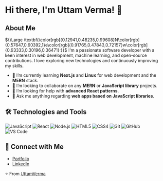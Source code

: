 # Hi there, I'm Uttam Verma! 👋

## About Me
${\Large \textbf{\color[rgb]{0.12941,0.48235,0.99608}N\color[rgb]{0.57647,0.60392,1}e\color[rgb]{0.91765,0.47843,0.72157}w\color[rgb]{0.93333,0.30196,0.36471}:}}$
I'm a passionate software developer with a keen interest in web development, machine learning, and open-source contributions. I love exploring new technologies and continuously improving my skills.

- 🌱 I’m currently learning **Next.js** and **Linux** for web development and the **MERN** stack.
- 👯 I’m looking to collaborate on any **MERN** or **JavaScript library** projects.
- 🤔 I’m looking for help with **advanced React patterns**.
- 💬 Ask me anything regarding **web apps based on JavaScript libraries**.

## 🛠️ Technologies and Tools

![JavaScript](https://img.shields.io/badge/-JavaScript-333333?style=flat&logo=javascript)
![React](https://img.shields.io/badge/-React-333333?style=flat&logo=react)
![Node.js](https://img.shields.io/badge/-Node.js-333333?style=flat&logo=node.js)
![HTML5](https://img.shields.io/badge/-HTML5-333333?style=flat&logo=html5)
![CSS4](https://img.shields.io/badge/-CSS4-444444?style=flat&logo=css3)
![Git](https://img.shields.io/badge/-Git-333333?style=flat&logo=git)
![GitHub](https://img.shields.io/badge/-GitHub-333333?style=flat&logo=github)
![VS Code](https://img.shields.io/badge/-VS_Code-333333?style=flat&logo=visual-studio-code)

## 🔗 Connect with Me

- [Portfolio](https://uttam-verma-portfolio.vercel.app/)
- [LinkedIn](https://www.linkedin.com/in/uttam-verma-72aa90258/)

⭐️ From [UttamVerma](https://github.com/UttamVerma)
